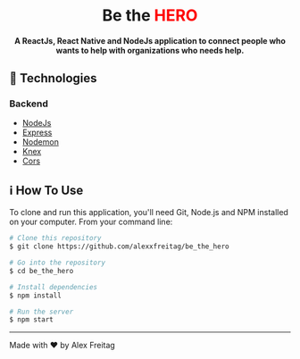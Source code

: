 <h1 align="center">
    Be the <a style="color: red">HERO</a>
</h1>

<h4 align="center">
  A ReactJs, React Native and NodeJs application to connect people who wants to help with organizations who needs help.
</h4>

## :rocket: Technologies

### Backend

- [NodeJs](https://nodejs.org/en/)
- [Express](https://expressjs.com/)
- [Nodemon](https://nodemon.io/)
- [Knex](http://knexjs.org/)
- [Cors](https://github.com/expressjs/cors)
  
## :information_source: How To Use

To clone and run this application, you'll need Git, Node.js and NPM installed on your computer. From your command line:

```bash
# Clone this repository
$ git clone https://github.com/alexxfreitag/be_the_hero

# Go into the repository
$ cd be_the_hero

# Install dependencies
$ npm install

# Run the server
$ npm start
```

---

Made with ♥ by Alex Freitag 